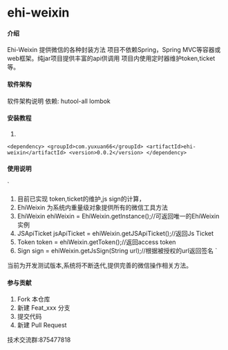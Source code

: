 # ehi-weixin

#### 介绍
Ehi-Weixin 提供微信的各种封装方法
项目不依赖Spring，Spring MVC等容器或web框架。纯jar项目提供丰富的api供调用
项目内使用定时器维护token,ticket等。

#### 软件架构
软件架构说明
依赖:
hutool-all
lombok

#### 安装教程

1. 
`
<dependency>
    <groupId>com.yuxuan66</groupId>
    <artifactId>ehi-weixin</artifactId>
    <version>0.0.2</version>
</dependency>
`


#### 使用说明
`
1. 目前已实现 token,ticket的维护,js sign的计算，
2. EhiWeixin 为系统内重量级对象提供所有的微信工具方法
3. EhiWeixin ehiWeixin = EhiWeixin.getInstance();//可返回唯一的EhiWeixin实例
4. JSApiTicket jsApiTicket = ehiWeixin.getJSApiTicket();//返回Js Ticket
5. Token token = ehiWeixin.getToken();//返回access token
6. Sign sign = ehiWeixin.getJsSign(String url);//根据被授权的url返回签名
`

当前为开发测试版本,系统将不断迭代,提供完善的微信操作相关方法。


#### 参与贡献

1. Fork 本仓库
2. 新建 Feat_xxx 分支
3. 提交代码
4. 新建 Pull Request

技术交流群:875477818